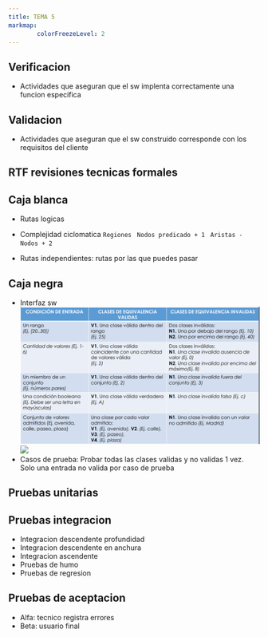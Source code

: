```yaml
---
title: TEMA 5
markmap: 
        colorFreezeLevel: 2
---
```


## Verificacion
- Actividades que aseguran que el sw implenta correctamente una funcion especifica

## Validacion
- Actividades que aseguran que el sw construido corresponde con los requisitos del cliente

## RTF revisiones tecnicas formales

## Caja blanca
- Rutas logicas
- Complejidad ciclomatica
`Regiones `
`Nodos predicado + 1 `
`Aristas - Nodos + 2 `

- Rutas independientes: rutas por las que puedes pasar

## Caja negra
- Interfaz sw
![](FotosFIS/Equivalencias-png.PNG)
![](FotosFIS/EquivalenciasLim-png.PNG)
- Casos de prueba: Probar todas las clases validas y no validas 1 vez. Solo una entrada no valida por caso de prueba

## Pruebas unitarias


## Pruebas integracion
- Integracion descendente profundidad
- Integracion descendente en anchura
- Integracion ascendente
- Pruebas de humo
- Pruebas de regresion

## Pruebas de aceptacion
- Alfa: tecnico registra errores
- Beta: usuario final



